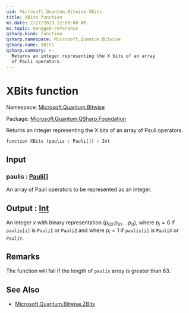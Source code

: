```yaml
---
uid: Microsoft.Quantum.Bitwise.XBits
title: XBits function
ms.date: 2/27/2023 12:00:00 AM
ms.topic: managed-reference
qsharp.kind: function
qsharp.namespace: Microsoft.Quantum.Bitwise
qsharp.name: XBits
qsharp.summary: >-
  Returns an integer representing the X bits of an array
  of Pauli operators.
---
```


# XBits function

Namespace: [Microsoft.Quantum.Bitwise](xref:Microsoft.Quantum.Bitwise)

Package: [Microsoft.Quantum.QSharp.Foundation](https://nuget.org/packages/Microsoft.Quantum.QSharp.Foundation)


Returns an integer representing the X bits of an arrayof Pauli operators.

```qsharp
function XBits (paulis : Pauli[]) : Int
```


## Input

### paulis : [Pauli](xref:microsoft.quantum.qsharp.valueliterals#pauli-literals)[]

An array of Pauli operators to be represented as an integer.



## Output : [Int](xref:microsoft.quantum.qsharp.valueliterals#int-literals)

An integer $x$ with binary representation $(p_{62}\,p_{61}\,\dots\,p_0)$,where $p_i = 0$ if `paulis[i]` is `PauliI` or `PauliZ` and where$p_i = 1$ if `paulis[i]` is `PauliX` or `PauliY`.

## Remarks

The function will fail if the length of `paulis` array is greater than 63.

## See Also

- [Microsoft.Quantum.Bitwise.ZBits](xref:Microsoft.Quantum.Bitwise.ZBits)